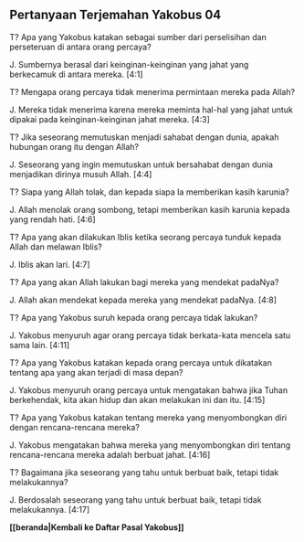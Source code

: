 ## Pertanyaan Terjemahan Yakobus 04 ##

T? Apa yang Yakobus katakan sebagai sumber dari perselisihan dan perseteruan di antara orang percaya?

J. Sumbernya berasal dari keinginan-keinginan yang jahat yang berkecamuk di antara mereka. [4:1]

T? Mengapa orang percaya tidak menerima permintaan mereka pada Allah?

J. Mereka tidak menerima karena mereka meminta hal-hal yang jahat untuk dipakai pada keinginan-keinginan jahat mereka. [4:3]

T? Jika seseorang memutuskan menjadi sahabat dengan dunia, apakah hubungan orang itu dengan Allah?

J. Seseorang yang ingin memutuskan untuk bersahabat dengan dunia menjadikan dirinya musuh Allah. [4:4]

T? Siapa yang Allah tolak, dan kepada siapa Ia memberikan kasih karunia?

J. Allah menolak orang sombong, tetapi memberikan kasih karunia kepada yang rendah hati. [4:6]

T? Apa yang akan dilakukan Iblis ketika seorang percaya tunduk kepada Allah dan melawan Iblis?

J. Iblis akan lari. [4:7]

T? Apa yang akan Allah lakukan bagi mereka yang mendekat padaNya?

J. Allah akan mendekat kepada mereka yang mendekat padaNya. [4:8]

T? Apa yang Yakobus suruh kepada orang percaya tidak lakukan?

J. Yakobus menyuruh agar orang percaya tidak berkata-kata mencela satu sama lain. [4:11]

T? Apa yang Yakobus katakan kepada orang percaya untuk dikatakan tentang apa yang akan terjadi di masa depan?

J. Yakobus menyuruh orang percaya untuk mengatakan bahwa jika Tuhan berkehendak, kita akan hidup dan akan melakukan ini dan itu. [4:15]

T? Apa yang Yakobus katakan tentang mereka yang menyombongkan diri dengan rencana-rencana mereka?

J. Yakobus mengatakan bahwa mereka yang menyombongkan diri tentang rencana-rencana mereka adalah berbuat jahat. [4:16]

T? Bagaimana jika seseorang yang tahu untuk berbuat baik, tetapi tidak melakukannya?

J. Berdosalah seseorang yang tahu untuk berbuat baik, tetapi tidak melakukannya. [4:17]

__[[beranda|Kembali ke Daftar Pasal Yakobus]]__

